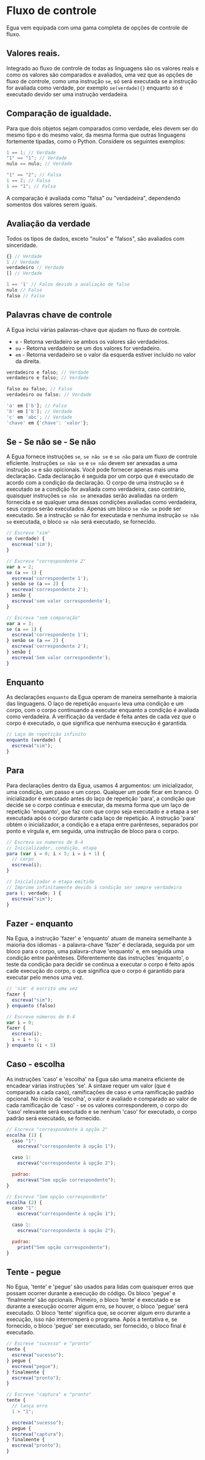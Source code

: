 # Fluxo de controle

Egua vem equipada com uma gama completa de opções de controle de fluxo.

## Valores reais.

Integrado ao fluxo de controle de todas as linguagens são os valores reais e como os valores são comparados e avaliados, uma vez que as opções de fluxo de controle, como uma instrução `se`, só será executada se a instrução for avaliada como verdade, por exemplo `se(verdade){}` enquanto só é executado devido ser uma instrução verdadeira.

## Comparação de igualdade.

Para que dois objetos sejam comparados como verdade, eles devem ser do mesmo tipo e do mesmo valor, da mesma forma que outras linguagens fortemente tipadas, como o Python. Considere os seguintes exemplos:

```js
1 == 1; // Verdade
"1" == "1"; // Verdade
nulo == nulo; // Verdade

"1" == "2"; // Falsa
1 == 2; // Falsa
1 == "1"; // Falsa
```

A comparação é avaliada como "falsa" ou "verdadeira", dependendo somentos dos valores serem iguais.

## Avaliação da verdade

Todos os tipos de dados, exceto "nulos" e "falsos", são avaliados com sinceridade.

```js
{} // Verdade
1 // Verdade
verdadeiro // Verdade
[] // Verdade

1 == '1' // Falso devido a avaliação de falso
nulo // Falso
falso // Falso
```

## Palavras chave de controle

A Egua inclui várias palavras-chave que ajudam no fluxo de controle.

- `e` - Retorna verdadeiro se ambos os valores são verdadeiros.
- `ou` - Retorna verdadeiro se um dos valores for verdadeiro.
- `em` - Retorna verdadeiro se o valor da esquerda estiver incluído no valor da direita.

```js
verdadeiro e falso; // Verdade
verdadeiro e falso; // Verdade

falso ou falso; // Falso
verdadeiro ou falso; // Verdade

'a' em ['b']; // Falso
'b' em ['b']; // Verdade
'c' em 'abc'; // Verdade
'chave' em {'chave': 'valor'};
```

## Se - Se não se - Se não 

A Egua fornece instruções `se`, `se não se` e `se não` para um fluxo de controle eficiente. Instruções `se não se` e `se não` devem ser anexadas a uma instrução `se` e são opicionais. Você pode fornecer apenas mais uma declaração. Cada declaração é seguida por um corpo que é executado de acordo com a condição da declaração. O corpo de uma instrução `se` é executado se a condição for avaliada como verdadeira, caso contrário, quaisquer instruções `se não se` anexadas serão avaliadas na ordem fornecida e se qualquer uma dessas condições avaliadas como verdadeira, seus corpos serão executados. Apenas um bloco `se não se` pode ser executado. Se a instrução `se` não for executada e nenhuma instrução `se não se` executada, o bloco `se não` será executado, se fornecido.

```js
// Escreva "sim"
se (verdade) {
  escreva('sim');
}

// Escreva "correspondente 2"
var a = 2;
se (a == 1) {
  escreva('correspondente 1');
} senão se (a == 2) {
  escreva('correspondente 2');
} senão {
  escreva('sem valor correspondente');
}

// Escreva "sem comparação"
var a = 3;
se (a == 1) {
  escreva('correspondente 1');
} senão se (a == 2) {
  escreva('correspondente 2');
} senão {
  escreva('Sem valor correspondente');
}
```

## Enquanto

As declarações `enquanto` da Egua operam de maneira semelhante à maioria das linguagens. O laço de repetição `enquanto` leva uma condição e um corpo, com o corpo continuando a executar enquanto a condição é avaliada como verdadeira. A verificação da verdade é feita antes de cada vez que o corpo é executado, o que significa que nenhuma execução é garantida.

```js
// Laço de repetição infinito
enquanto (verdade) {
  escreva("sim");
}
```

## Para

Para declarações dentro da Egua, usamos 4 argumentos: um inicializador, uma condição, um passo e um corpo. Qualquer um pode ficar em branco. O inicializador é executado antes do laço de repetição 'para', a condição que decide se o corpo continua e executar, da mesma forma que um laço de repetição 'enquanto', que faz com que corpo seja executado e a etapa a ser executada após o corpo durante cada laço de repetição. A instrução 'para' obtém o inicializador, a condição e a etapa entre parênteses, separados por ponto e vírgula e, em seguida, uma instrução de bloco para o corpo.

```js
// Escreva os numeros de 0-4
// Inicializador, condição, etapa
para (var i = 0; i < 5; i = i + 1) {
  // corpo
  escreva(i);
}

// Inicializador e etapa emitida
// Imprime infinitamente devido à condição ser sempre verdadeira
para (; verdade; ) {
  escreva("sim");
}
```

## Fazer - enquanto

Na Egua, a instrução 'fazer' e 'enquanto' atuam de maneira semelhante à maioria dos idiomas - a palavra-chave 'fazer' é declarada, seguida por um bloco para o corpo, uma palavra-chave 'enquanto' e, em seguida uma condição entre parênteses. Diferentemente das instruções 'enquanto', o teste da condição para decidir se continua a executar o corpo é feito após cade execução do corpo, o que significa que o corpo é garantido para executar pelo menos uma vez.

```js
// 'sim' é escrito uma vez
fazer {
  escreva("sim");
} enquanto (falso)

// Escreve números de 0-4
var i = 0;
fazer {
  escreva(i);
  i = i + 1;
} enquanto (i < 5)
```

## Caso - escolha 

As instruções 'caso' e 'escolha' na Egua são uma maneira eficiente de encadear várias instruções 'se'. A sintaxe requer um valor (que é comparado a cada caso), ramificações de caso e uma ramificação padrão opcional. No início da 'escolha', o valor é avaliado e comparado ao valor de cada ramificação de 'caso' - se os valores corresponderem, o corpo do 'caso' relevante será executado e se nenhum 'caso' for executado, o corpo padrão será executado, se fornecido.

```js
// Escreva "correspondente à opção 2"
escolha (1) {
  caso "1":
    escreva("correspondente à opção 1");

  caso 1:
    escreva("correspondente à opção 2");

  padrao:
    escreva("Sem opção correspondente");
}

// Escreva "Sem opção correspondente"
escolha (2) {
  caso "1":
    escreva("correspondente à opção 1");

  caso 1:
    escreva("correspondente à opção 2");

  padrao:
    print("Sem opção correspondente");
}
```

## Tente - pegue  

No Egua, 'tente' e 'pegue' são usados para lidas com quaisquer erros que possam ocorrer durante a execução do código.
Os bloco 'pegue' e 'finalmente' são opcionais. Primeiro, o bloco 'tente' é executado e se durante a execução ocorrer algum erro, se houver, o bloco 'pegue' será executado. O bloco 'tente' significa que, se ocorrer algum erro durante a execução, isso não interromperá o programa. Após a tentativa e, se fornecido, o bloco 'pegue' ser executado, ser fornecido, o bloco final é executado.

```js
// Escreve "sucesso" e "pronto"
tente {
  escreva("sucesso");
} pegue {
  escreva("pegue");
} finalmente {
  escreva("pronto");
}

// Escreve "captura" e "pronto"
tente {
  // lança erro
  1 > "1";

  escreva("sucesso");
} pegue {
  escreva("captura");
} finalmente {
  escreva("pronto");
}
```
